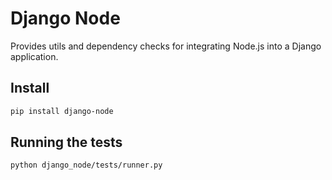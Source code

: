 Django Node
===========

Provides utils and dependency checks for integrating Node.js into a Django application.


Install
-------

```bash
pip install django-node
```


Running the tests
-----------------

```bash
python django_node/tests/runner.py
```